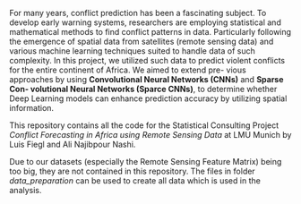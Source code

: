 For many years, conflict prediction has been a fascinating subject. To develop
early warning systems, researchers are employing statistical and mathematical methods to find conflict patterns in data. Particularly following the emergence of spatial
data from satellites (remote sensing data) and various machine learning techniques
suited to handle data of such complexity. In this project, we utilized such data to
predict violent conflicts for the entire continent of Africa. We aimed to extend pre-
vious approaches by using **Convolutional Neural Networks (CNNs)** and **Sparse Con-
volutional Neural Networks (Sparce CNNs)**, to determine whether Deep Learning
models can enhance prediction accuracy by utilizing spatial information.


This repository contains all the code for the Statistical Consulting Project *Conflict Forecasting in Africa using Remote Sensing Data* at LMU Munich by Luis Fiegl and Ali Najibpour Nashi.

Due to our datasets (especially the Remote Sensing Feature Matrix) being too big, they are not contained in this repository. The files in folder *data_preparation* can be used to create all data which is used in the analysis.
